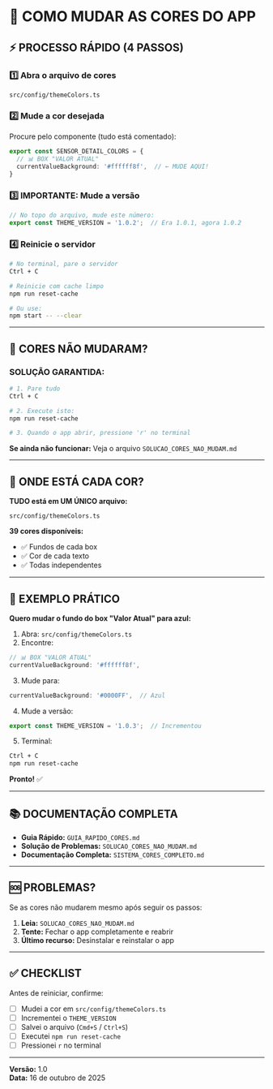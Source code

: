# 🎨 COMO MUDAR AS CORES DO APP

## ⚡ PROCESSO RÁPIDO (4 PASSOS)

### 1️⃣ Abra o arquivo de cores
```
src/config/themeColors.ts
```

### 2️⃣ Mude a cor desejada
Procure pelo componente (tudo está comentado):
```typescript
export const SENSOR_DETAIL_COLORS = {
  // 📊 BOX "VALOR ATUAL"
  currentValueBackground: '#ffffff8f',  // ← MUDE AQUI!
}
```

### 3️⃣ IMPORTANTE: Mude a versão
```typescript
// No topo do arquivo, mude este número:
export const THEME_VERSION = '1.0.2';  // Era 1.0.1, agora 1.0.2
```

### 4️⃣ Reinicie o servidor
```bash
# No terminal, pare o servidor
Ctrl + C

# Reinicie com cache limpo
npm run reset-cache

# Ou use:
npm start -- --clear
```

---

## 🚨 CORES NÃO MUDARAM?

### SOLUÇÃO GARANTIDA:

```bash
# 1. Pare tudo
Ctrl + C

# 2. Execute isto:
npm run reset-cache

# 3. Quando o app abrir, pressione 'r' no terminal
```

**Se ainda não funcionar:** Veja o arquivo `SOLUCAO_CORES_NAO_MUDAM.md`

---

## 📍 ONDE ESTÁ CADA COR?

**TUDO está em UM ÚNICO arquivo:**
```
src/config/themeColors.ts
```

**39 cores disponíveis:**
- ✅ Fundos de cada box
- ✅ Cor de cada texto
- ✅ Todas independentes

---

## 🎯 EXEMPLO PRÁTICO

**Quero mudar o fundo do box "Valor Atual" para azul:**

1. Abra: `src/config/themeColors.ts`
2. Encontre:
```typescript
// 📊 BOX "VALOR ATUAL"
currentValueBackground: '#ffffff8f',
```
3. Mude para:
```typescript
currentValueBackground: '#0000FF',  // Azul
```
4. Mude a versão:
```typescript
export const THEME_VERSION = '1.0.3';  // Incrementou
```
5. Terminal:
```bash
Ctrl + C
npm run reset-cache
```

**Pronto!** ✅

---

## 📚 DOCUMENTAÇÃO COMPLETA

- **Guia Rápido:** `GUIA_RAPIDO_CORES.md`
- **Solução de Problemas:** `SOLUCAO_CORES_NAO_MUDAM.md`
- **Documentação Completa:** `SISTEMA_CORES_COMPLETO.md`

---

## 🆘 PROBLEMAS?

Se as cores não mudarem mesmo após seguir os passos:

1. **Leia:** `SOLUCAO_CORES_NAO_MUDAM.md`
2. **Tente:** Fechar o app completamente e reabrir
3. **Último recurso:** Desinstalar e reinstalar o app

---

## ✅ CHECKLIST

Antes de reiniciar, confirme:

- [ ] Mudei a cor em `src/config/themeColors.ts`
- [ ] Incrementei o `THEME_VERSION`
- [ ] Salvei o arquivo (`Cmd+S` / `Ctrl+S`)
- [ ] Executei `npm run reset-cache`
- [ ] Pressionei `r` no terminal

---

**Versão:** 1.0  
**Data:** 16 de outubro de 2025
